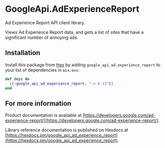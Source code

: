 # GoogleApi.AdExperienceReport

Ad Experience Report API client library.

Views Ad Experience Report data, and gets a list of sites that have a significant number of annoying ads.

## Installation

Install this package from [Hex](https://hex.pm) by adding
`google_api_ad_experience_report` to your list of dependencies in `mix.exs`:

```elixir
def deps do
  [{:google_api_ad_experience_report, "~> 0.13"}]
end
```

## For more information

Product documentation is available at [https://developers.google.com/ad-experience-report/](https://developers.google.com/ad-experience-report/).

Library reference documentation is published on Hexdocs at
[https://hexdocs.pm/google_api_ad_experience_report](https://hexdocs.pm/google_api_ad_experience_report).
